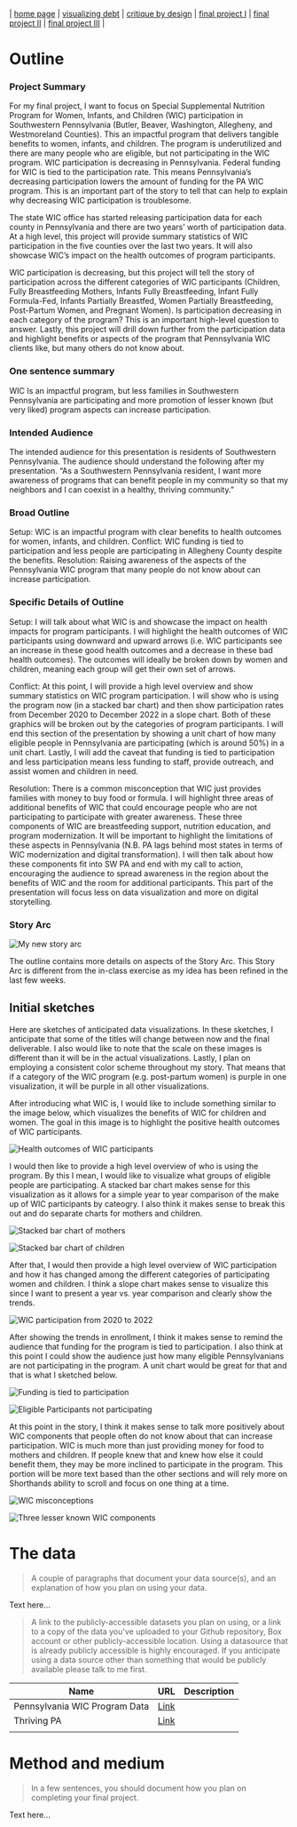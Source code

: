 | [home page](https://aburrou2.github.io/burroughs-portfolio/) | [visualizing debt](dataviz2) | [critique by design](Assignment34) | [final project I](final-project-part-one) | [final project II](final-project-part-two) | [final project III](final-project-part-three) |

# Outline

### Project Summary

For my final project, I want to focus on Special Supplemental Nutrition Program for Women, Infants, and Children (WIC) participation in Southwestern Pennsylvania (Butler, Beaver, Washington, Allegheny, and Westmoreland Counties). This an impactful program that delivers tangible benefits to women, infants, and children. The program is underutilized and there are many people who are eligible, but not participating in the WIC program. WIC participation is decreasing in Pennsylvania. Federal funding for WIC is tied to the participation rate. This means Pennsylvania’s decreasing participation lowers the amount of funding for the PA WIC program. This is an important part of the story to tell that can help to explain why decreasing WIC participation is troublesome. 

The state WIC office has started releasing participation data for each county in Pennsylvania and there are two years’ worth of participation data. At a high level, this project will provide summary statistics of WIC participation in the five counties over the last two years. It will also showcase WIC’s impact on the health outcomes of program participants. 

WIC participation is decreasing, but this project will tell the story of participation across the different categories of WIC participants (Children, Fully Breastfeeding Mothers, Infants Fully Breastfeeding, Infant Fully Formula-Fed, Infants Partially Breastfed, Women Partially Breastfeeding, Post-Partum Women, and Pregnant Women). Is participation decreasing in each category of the program? This is an important high-level question to answer. Lastly, this project will drill down further from the participation data and highlight benefits or aspects of the program that Pennsylvania WIC clients like, but many others do not know about. 

### One sentence summary

WIC Is an impactful program, but less families in Southwestern Pennsylvania are participating and more promotion of lesser known (but very liked) program aspects can increase participation.  

### Intended Audience

The intended audience for this presentation is residents of Southwestern Pennsylvania. The audience should understand the following after my presentation. “As a Southwestern Pennsylvania resident, I want more awareness of programs that can benefit people in my community so that my neighbors and I can coexist in a healthy, thriving community.” 

### Broad Outline
Setup: WIC is an impactful program with clear benefits to health outcomes for women, infants, and children.
Conflict: WIC funding is tied to participation and less people are participating in Allegheny County despite the benefits. 
Resolution: Raising awareness of the aspects of the Pennsylvania WIC program that many people do not know about can increase participation. 

### Specific Details of Outline
Setup: I will talk about what WIC is and showcase the impact on health impacts for program participants. I will highlight the health outcomes of WIC participants using downward and upward arrows (i.e. WIC participants see an increase in these good health outcomes and a decrease in these bad health outcomes). The outcomes will ideally be broken down by women and children, meaning each group will get their own set of arrows. 

Conflict: At this point, I will provide a high level overview and show summary statistics on WIC program participation. I will show who is using the program now (in a stacked bar chart) and then show participation rates from December 2020 to December 2022 in a slope chart. Both of these graphics will be broken out by the categories of program participants. I will end this section of the presentation by showing a unit chart of how many eligible people in Pennsylvania are participating (which is around 50%) in a unit chart. Lastly, I will add the caveat that funding is tied to participation and less participation means less funding to staff, provide outreach, and assist women and children in need. 

Resolution: There is a common misconception that WIC just provides families with money to buy food or formula.  I will highlight three areas of additional benefits of WIC that could encourage people who are not participating to participate with greater awareness. These three components of WIC are breastfeeding support, nutrition education, and program modernization. It will be important to highlight the limitations of these aspects in Pennsylvania (N.B. PA lags behind most states in terms of WIC modernization and digital transformation). I will then talk about how these components fit into SW PA and end with my call to action, encouraging the audience to spread awareness in the region about the benefits of WIC and the room for additional participants. This part of the presentation will focus less on data visualization and more on digital storytelling. 

### Story Arc
![My new story arc](StoryArc.jpg)

The outline contains more details on aspects of the Story Arc. This Story Arc is different from the in-class exercise as my idea has been refined in the last few weeks.

## Initial sketches

Here are sketches of anticipated data visualizations. In these sketches, I anticipate that some of the titles will change between now and the final deliverable. I also would like to note that the scale on these images is different than it will be in the actual visualizations. Lastly, I plan on employing a consistent color scheme throughout my story. That means that if a category of the WIC program (e.g. post-partum women) is purple in one visualization, it will be purple in all other visualizations. 

After introducing what WIC is, I would like to include something similar to the image below, which visualizes the benefits of WIC for children and women. The goal in this image is to highlight the positive health outcomes of WIC participants.

![Health outcomes of WIC participants](HealthOutcomes.jpg)

I would then like to provide a high level overview of who is using the program. By this I mean, I would like to visualize what groups of eligible people are participating. A stacked bar chart makes sense for this visualization as it allows for a simple year to year comparison of the make up of WIC participants by cateogry. I also think it makes sense to break this out and do separate charts for mothers and children. 

![Stacked bar chart of mothers](WomenStacked.jpg)

![Stacked bar chart of children](ChildrenBarChart.jpg)

After that, I would then provide a high level overview of WIC participation and how it has changed among the different categories of participating women and children. I think a slope chart makes sense to visualize this since I want to present a year vs. year comparison and clearly show the trends. 

![WIC participation from 2020 to 2022](SlopeChart.jpg)

After showing the trends in enrollment, I think it makes sense to remind the audience that funding for the program is tied to participation. I also think at this point I could show the audience just how many eligible Pennsylvanians are not participating in the program. A unit chart would be great for that and that is what I sketched below. 

![Funding is tied to participation](FundingPartic.jpg)

![Eligible Participants not participating](UnitChart.jpg)

At this point in the story, I think it makes sense to talk more positively about WIC components that people often do not know about that can increase participation. WIC is much more than just providing money for food to mothers and children. If people knew that and knew how else it could benefit them, they may be more inclined to participate in the program. This portion will be more text based than the other sections and will rely more on Shorthands ability to scroll and focus on one thing at a time. 

![WIC misconceptions](Misconception.jpg)

![Three lesser known WIC components](3things.jpg)

# The data
> A couple of paragraphs that document your data source(s), and an explanation of how you plan on using your data. 

Text here...

> A link to the publicly-accessible datasets you plan on using, or a link to a copy of the data you've uploaded to your Github repository, Box account or other publicly-accessible location. Using a datasource that is already publicly accessible is highly encouraged.  If you anticipate using a data source other than something that would be publicly available please talk to me first. 

| Name | URL | Description |
|------|-----|-------------|
|Pennsylvania WIC Program Data|[Link](https://www.pawic.com/PAWICProgramData.aspx)  |             |
|Thriving PA|[Link](https://thrivingpa.org/wp-content/uploads/2022/06/Pennsylvania-WIC-Fact-Sheet-2022.pdf)|             |
|      |     |             |

# Method and medium
> In a few sentences, you should document how you plan on completing your final project. 

Text here...
